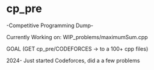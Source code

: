 # cp_pre
-Competitive Programming Dump-


Currently Working on: WIP_problems/maximumSum.cpp


GOAL (GET cp_pre/CODEFORCES -> to a 100+ cpp files)


2024- Just started Codeforces, did a a few problems
